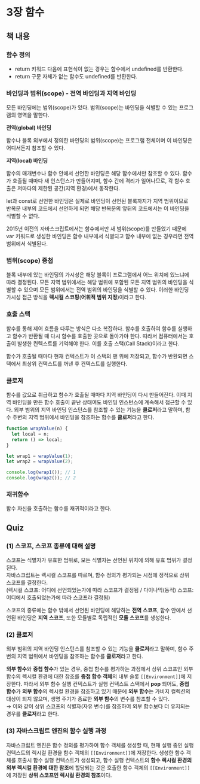 # 3장 함수

## 책 내용

### 함수 정의
- return 키워드 다음에 표현식이 없는 경우는 함수에서 undefined를 반환한다.
- return 구문 자체가 없는 함수도 undefined를 반환한다.

### 바인딩과 범위(scope) - 전역 바인딩과 지역 바인딩

모든 바인딩에는 범위(scope)가 있다. 범위(scope)는 바인딩을 식별할 수 있는 프로그램의 영역을 말한다.

**전역(global) 바인딩**

함수나 블록 외부에서 정의한 바인딩의 범위(scope)는 프로그램 전체이며 이 바인딩은 어디서든지 참조할 수 있다.

**지역(local) 바인딩** 

함수의 매개변수나 함수 안에서 선언한 바인딩은 해당 함수에서만 참조할 수 있다.
함수가 호출될 때마다 새 인스턴스가 만들어지며, 함수 간에 격리가 일어나므로, 각 함수 호출은 저마다의 제한된 공간(지역 환경)에서 동작한다.

let과 const로 선언한 바인딩은 실제로 바인딩이 선언된 블록까지가 지역 범위이므로 반복문 내부의 코드에서 선언하게 되면 해당 반복문의 앞뒤의 코드에서는 이 바인딩을 식별할 수 없다.

2015년 이전의 자바스크립트에서는 함수에서만 새 범위(scope)를 만들었기 때문에 var 키워드로 생성한 바인딩은 함수 내부에서 식별되고 함수 내부에 없는 경우라면 전역 범위에서 식별된다.

### 범위(scope) 중첩

블록 내부에 있는 바인딩의 가시성은 해당 블록이 프로그램에서 어느 위치에 있느냐에 따라 결정된다. 
모든 지역 범위에서는 해당 범위에 포함된 모든 지역 범위의 바인딩을 식별할 수 있으며 모든 범위에서는 전역 범위의 바인딩을 식별할 수 있다. 
이러한 바인딩 가시성 접근 방식을 **렉시컬 스코핑**(**어휘적 범위 지정**)이라고 한다.

### 호출 스택

함수를 통해 제어 흐름을 다루는 방식은 다소 복잡하다. 
함수를 호출하여 함수를 실행하고 함수가 반환될 때 다시 함수를 호출한 곳으로 돌아가야 한다. 
따라서 컴퓨터에서는 호출이 발생한 컨텍스트를 기억해야 한다. 이를 호출 스택(Call Stack)이라고 한다.

함수가 호출될 때마다 현재 컨텍스트가 이 스택의 맨 위에 저장되고, 함수가 반환되면 스택에서 최상위 컨택스트를 꺼낸 후 컨텍스트를 실행한다.

### 클로저

함수를 값으로 취급하고 함수가 호출될 때마다 지역 바인딩이 다시 만들어진다. 이때 지역 바인딩을 만든 함수 호출이 끝난 상태여도 바인딩 인스턴스에 계속해서 접근할 수 있다.
외부 범위의 지역 바인딩 인스턴스를 참조할 수 있는 기능을 **클로저**라고 말하며, 함수 주변의 지역 범위에서 바인딩을 참조하는 함수를 **클로저**라고 한다.

```javascript
function wrapValue(n) {
  let local = n;
  return () => local;
}

let wrap1 = wrapValue(1);
let wrap2 = wrapValue(2);

console.log(wrap1()); // 1
console.log(wrap2()); // 2
```

### 재귀함수

함수 자신을 호출하는 함수를 재귀적이라고 한다. 

## Quiz

### (1) 스코프, 스코프 종류에 대해 설명

스코프는 식별자가 유효한 범위로, 모든 식별자는 선언된 위치에 의해 유효 범위가 결정된다.<br />
자바스크립트는 렉시컬 스코프를 따르며, 함수 정의가 평가되는 시점에 정적으로 상위 스코프를 결정한다.<br />
(렉시컬 스코프: 어디에 선언되었는가에 따라 스코프가 결정됨 / 다이나믹(동적) 스코프: 어디에서 호출되었는가에 따라 스코프라 결정됨)

스코프의 종류에는 함수 밖에서 선언된 바인딩에 해당하는 **전역 스코프**, 함수 안에서 선언된 바인딩은 **지역 스코프**, 또한 모듈별로 독립적인 **모듈 스코프**를 생성한다.

### (2) 클로저

외부 범위의 지역 바인딩 인스턴스를 참조할 수 있는 기능을 **클로저**라고 말하며, 함수 주변의 지역 범위에서 바인딩을 참조하는 함수를 **클로저**라고 한다.

**외부 함수**와 **중첩 함수**가 있는 경우, 중첩 함수를 평가하는 과정에서 상위 스코프인 외부 함수의 렉시컬 환경에 대한 참조를 **중첩 함수 객체**의 내부 슬롯 `[[Environment]]`에 저장한다. 따라서 외부 함수 실행 컨텍스트가 실행 컨텍스트 스택에서 **pop** 되어도, **중첩 함수**가 **외부 함수**의 렉시컬 환경을 참조하고 있기 때문에 **외부 함수**는 가비지 컬렉션의 대상이 되지 않으며, 생명 주기가 종료한 **외부 함수**의 변수를 참조할 수 있다.
<br /> → 이와 같이 상위 스코프의 식별자(자유 변수)를 참조하여 외부 함수보다 더 유지되는 경우를 **클로저**라고 한다.

### (3) 자바스크립트 엔진의 함수 실행 과정

자바스크립트 엔진은 함수 정의를 평가하여 함수 객체를 생성할 때, 현재 실행 중인 실행 컨텍스트의 렉시컬 환경을 함수 객체의 `[[Environment]]`에 저장한다. 생성한 함수 객체를 호출시 함수 실행 컨텍스트가 생성되고, 함수 실행 컨텍스트의 **함수 렉시컬 환경의 외부 렉시컬 환경에 대한 참조**에 할당되는 것은 호출한 함수 객체의 `[[Environment]]`에 저장된 **상위 스코프인 렉시컬 환경의 참조**이다.




